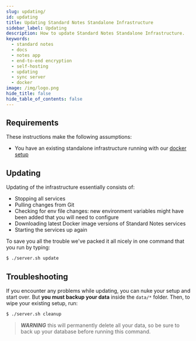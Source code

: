 ```yaml
---
slug: updating/
id: updating
title: Updating Standard Notes Standalone Infrastructure
sidebar_label: Updating
description: How to update Standard Notes Standalone Infrastructure.
keywords:
  - standard notes
  - docs
  - notes app
  - end-to-end encryption
  - self-hosting
  - updating
  - sync server
  - docker
image: /img/logo.png
hide_title: false
hide_table_of_contents: false
---
```


## Requirements

These instructions make the following assumptions:

- You have an existing standalone infrastructure running with our [docker setup](./docker.md)

## Updating

Updating of the infrastructure essentially consists of:

- Stopping all services
- Pulling changes from Git
- Checking for env file changes: new environment variables might have been added that you will need to configure
- Downloading latest Docker image versions of Standard Notes services
- Starting the services up again

To save you all the trouble we've packed it all nicely in one command that you run by typing:

```bash
$ ./server.sh update
```

## Troubleshooting

If you encounter any problems while updating, you can nuke your setup and start over. But **you must backup your data** inside the `data/*` folder. Then, to wipe your existing setup, run:

```bash
$ ./server.sh cleanup
```

> ***WARNING*** this will permanently delete all your data, so be sure to back up your database before running this command.
